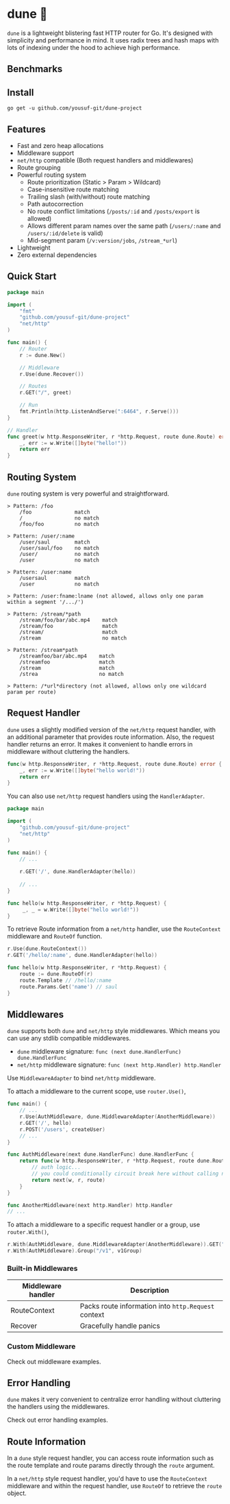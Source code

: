 # dune 🚀

`dune` is a lightweight blistering fast HTTP router for Go. It's designed with simplicity and performance in mind. It uses radix trees and hash maps with lots of indexing under the hood to achieve high performance.

## Benchmarks


## Install

```
go get -u github.com/yousuf-git/dune-project
```

## Features
* Fast and zero heap allocations
* Middleware support
* `net/http` compatible (Both request handlers and middlewares)
* Route grouping
* Powerful routing system
  * Route prioritization (Static > Param > Wildcard)
  * Case-insensitive route matching
  * Trailing slash (with/without) route matching
  * Path autocorrection
  * No route conflict limitations (`/posts/:id` and `/posts/export` is allowed)
  * Allows different param names over the same path (`/users/:name` and `/users/:id/delete` is valid)
  * Mid-segment param (`/v:version/jobs`, `/stream_*url`)
* Lightweight
* Zero external dependencies

## Quick Start
```go
package main

import (
	"fmt"
	"github.com/yousuf-git/dune-project"
	"net/http"
)

func main() { 
	// Router
	r := dune.New()

	// Middleware
	r.Use(dune.Recover())

	// Routes
	r.GET("/", greet)

	// Run
	fmt.Println(http.ListenAndServe(":6464", r.Serve()))
}

// Handler
func greet(w http.ResponseWriter, r *http.Request, route dune.Route) error {
	_, err := w.Write([]byte("hello!"))
	return err
}

```
## Routing System
`dune` routing system is very powerful and straightforward.
```
> Pattern: /foo
    /foo              match
    /                 no match
    /foo/foo          no match

> Pattern: /user/:name
    /user/saul        match
    /user/saul/foo    no match
    /user/            no match
    /user             no match
    
> Pattern: /user:name
    /usersaul         match
    /user             no match
    
> Pattern: /user:fname:lname (not allowed, allows only one param within a segment '/.../')

> Pattern: /stream/*path
    /stream/foo/bar/abc.mp4    match
    /stream/foo                match
    /stream/                   match
    /stream                    no match
    
> Pattern: /stream*path
    /streamfoo/bar/abc.mp4    match
    /streamfoo                match
    /stream                   match
    /strea                    no match
    
> Pattern: /*url*directory (not allowed, allows only one wildcard param per route)
```

## Request Handler
`dune` uses a slightly modified version of the `net/http` request handler, with an additional parameter
that provides route information. Also, the request handler returns an error. It makes it convenient to
handle errors in middleware without cluttering the handlers.
```go
func(w http.ResponseWriter, r *http.Request, route dune.Route) error {
	_, err := w.Write([]byte("hello world!"))
	return err
}
```

You can also use `net/http` request handlers using the `HandlerAdapter`.
```go
package main

import (
	"github.com/yousuf-git/dune-project"
	"net/http"
)

func main() {
	// ...
	
	r.GET('/', dune.HandlerAdapter(hello))
	
	// ...
}

func hello(w http.ResponseWriter, r *http.Request) {
	 _, _ = w.Write([]byte("hello world!"))
}
```

To retrieve Route information from a `net/http` handler, use the `RouteContext` middleware and `RouteOf` function.
```go
r.Use(dune.RouteContext())
r.GET('/hello/:name', dune.HandlerAdapter(hello))

func hello(w http.ResponseWriter, r *http.Request) {
    route := dune.RouteOf(r)
    route.Template // /hello/:name 
    route.Params.Get('name') // saul
}
```

## Middlewares
`dune` supports both `dune` and `net/http` style middlewares. Which means you can use any stdlib compatible middlewares.

* `dune` middleware signature: `func (next dune.HandlerFunc) dune.HandlerFunc`
* `net/http` middleware signature: `func (next http.Handler) http.Handler`

Use `MiddlewareAdapter` to bind `net/http` middleware.

To attach a middleware to the current scope, use `router.Use()`,
```go
func main() {
    // ...
    r.Use(AuthMiddleware, dune.MiddlewareAdapter(AnotherMiddleware))
    r.GET('/', hello)
    r.POST('/users', createUser)
    // ...
}

func AuthMiddleware(next dune.HandlerFunc) dune.HandlerFunc {
    return func(w http.ResponseWriter, r *http.Request, route dune.Route) error {
        // auth logic...
        // you could conditionally circuit break here without calling next().
        return next(w, r, route)
    }
}

func AnotherMiddleware(next http.Handler) http.Handler 
// ...

```
To attach a middleware to a specific request handler or a group, use `router.With()`,
```go
r.With(AuthMiddleware, dune.MiddlewareAdapter(AnotherMiddleware)).GET("/", hello)
r.With(AuthMiddleware).Group("/v1", v1Group)
```

### Built-in Middlewares

| Middleware handler | Description                                             |
|--------------------|---------------------------------------------------------|
| RouteContext       | Packs route information into `http.Request` context     |
| Recover            | Gracefully handle panics                                |

### Custom Middleware
Check out middleware examples.

## Error Handling
`dune` makes it very convenient to centralize error handling without cluttering the handlers using the middlewares.

Check out error handling examples.

## Route Information
In a `dune` style request handler, you can access route information such as the route template and route params directly through the `route` argument.

In a `net/http` style request handler, you'd have to use the `RouteContext` middleware and within the request handler, use `RouteOf` to retrieve the `route` object.